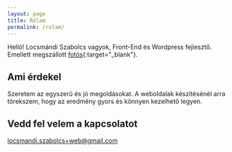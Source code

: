 ```yaml
---
layout: page
title: Rólam
permalink: /rolam/
---
```


Helló! Locsmándi Szabolcs vagyok, Front-End és Wordpress fejlesztő. Emellett megszállott [fotós](https://locsmandisz.hu){:target="_blank"}.

## Ami érdekel
Szeretem az egyszerű és jó megoldásokat. A weboldalak készítésénél arra törekszem, hogy az eredmény gyors és könnyen kezelhető legyen.

## Vedd fel velem a kapcsolatot
[locsmandi.szabolcs+web@gmail.com](mailto:locsmandi.szabolcs+web@gmail.com)
